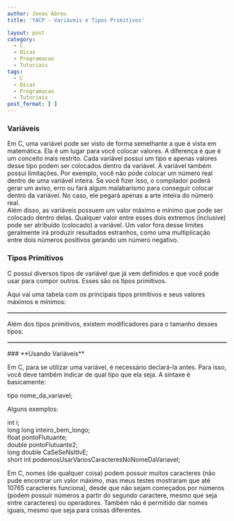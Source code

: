```yaml
---
author: Jonas Abreu
title: 'YACP - Variáveis e Tipos Primitivos'

layout: post
category:
  - C
  - Dicas
  - Programacao
  - Tutoriais
tags:
  - C
  - Dicas
  - Programacao
  - Tutoriais
post_format: [ ]
---
```

### **Variáveis**

Em C, uma variável pode ser visto de forma semelhante a que é vista em matemática. Ela é um lugar para você colocar valores. A diferença é que é um conceito mais restrito. Cada variável possui um tipo e apenas valores desse tipo podem ser colocados dentro da variável. A variável também possui limitações. Por exemplo, você não pode colocar um número real dentro de uma variável inteira. Se você fizer isso, o compilador poderá gerar um aviso, erro ou fará algum malabarismo para conseguir colocar dentro da variável. No caso, ele pegará apenas a arte inteira do número real.  
Além disso, as variáveis possuem um valor máximo e mínimo que pode ser colocado dentro delas. Qualquer valor entre esses dois extremos (inclusive) pode ser atribuído (colocado) a variável. Um valor fora desse limites geralmente irá produzir resultados estranhos, como uma multiplicação entre dois números positivos gerando um número negativo.

### **Tipos Primitivos**

C possui diversos tipos de variável que já vem definidos e que você pode usar para compor outros. Esses são os tipos primitivos. 

Aqui vai uma tabela com os principais tipos primitivos e seus valores máximos e mínimos:<table border=1> 

</table> 
Além dos tipos primitivos, existem modificadores para o tamanho desses tipos:<table border=1> 

</table> 
### **Usando Variáveis**

Em C, para se utilizar uma variável, é necessário declará-la antes. Para isso, você deve também indicar de qual tipo que ela seja. A sintaxe é basicamente:

tipo nome\_da\_variavel;

Alguns exemplos:

int i;  
long long inteiro\_bem\_longo;  
float pontoFlutuante;  
double pontoFlutuante2;  
long double CaSeSeNsItIvE;  
short int podemosUsarVariosCaracteresNoNomeDaVariavel;

Em C, nomes (de qualquer coisa) podem possuir muitos caracteres (não pude encontrar um valor máximo, mas meus testes mostraram que até 10765 caracteres funciona), desde que não sejam começados por números (podem possuir números a partir do segundo caractere, mesmo que seja entre caracteres) ou operadores. Também não é permitido dar nomes iguais, mesmo que seja para coisas diferentes. 




















